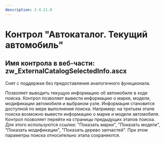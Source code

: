 ```yaml
---
description: 2.4.11.0
---
```


# Контрол "Автокаталог. Текущий автомобиль"

## Имя контрола в веб-части: zw\_ExternalCatalogSelectedInfo.ascx

Снят с поддержки без предоставления аналогичного функционала.

Позволяет выводить текущую информацию об автомобиле в ходе поиска. Контрол позволяет вывести информацию о марке, модели, модификации автомобиля и выбраном узле. Информация становится доступной по мере выполнения поиска. Например: на третьем этапе поиска возможно вывести информацию о марке и модели автомобиля. Контрол позволяет перейти на страницы предыдущих этапов поиска. Для этого используются ссылки: "Показать марки", "Показать модели", "Показать модификации", "Показать дерево запчастей". При этом параметры поиска относительно этапа сохраняются.

